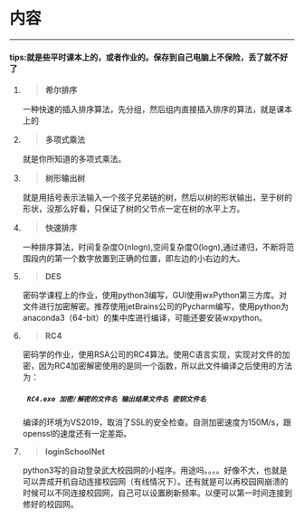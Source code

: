 # 内容
***
#### tips:就是些平时课本上的，或者作业的。保存到自己电脑上不保险，丢了就不好了

1. > **希尔排序**
	
	一种快速的插入排序算法，先分组，然后组内直接插入排序的算法，就是课本上的

2. > **多项式乘法**

	就是你所知道的多项式乘法。

3. >**树形输出树**

	就是用括号表示法输入一个孩子兄弟链的树，然后以树的形状输出，至于树的形状，没那么好看，只保证了树的父节点一定在树的水平上方。
 
4. >**快速排序**

	一种排序算法，时间复杂度O(nlogn),空间复杂度O(logn),通过递归，不断将范围段内的第一个数字放置到正确的位置，即左边的小右边的大。

5. >**DES**

	密码学课程上的作业，使用python3编写，GUI使用wxPython第三方库。对文件进行加密解密。推荐使用jetBrains公司的Pycharm编写，使用python为anaconda3（64-bit）的集中库进行编译，可能还要安装wxpython。

6. >**RC4**

	密码学的作业，使用RSA公司的RC4算法。使用C语言实现，实现对文件的加密，因为RC4加密解密使用的是同一个函数，所以此文件编译之后使用的方法为：

	##### `  RC4.exe 加密/解密的文件名 输出结果文件名 密钥文件名 `
	
	编译的环境为VS2019，取消了SSL的安全检查。自测加密速度为150M/s，跟openssl的速度还有一定差距。

7. >**loginSchoolNet**

	python3写的自动登录武大校园网的小程序。用途吗。。。。好像不大，也就是可以弄成开机自动连接校园网（有线情况下）。还有就是可以再校园网崩溃的时候可以不同连接校园网，自己可以设置刷新频率。以便可以第一时间连接到修好的校园网。